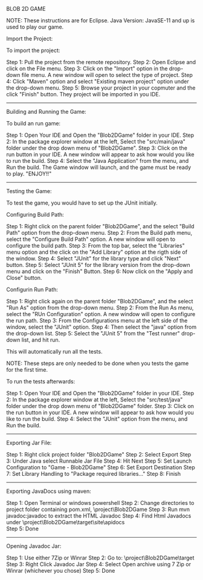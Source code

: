 BLOB 2D GAME

NOTE: These instructions are for Eclipse.
Java Version: JavaSE-11 and up is used to play our game.

Import the Project:

To import the project:

Step 1: Pull the project from the remote repository.
Step 2: Open Eclipse and click on the File menu.
Step 3: Click on the "Import" option in the drop-down file menu. A new window will open to select the type of project.
Step 4: Click "Maven" option and select "Existing maven project" option under the drop-down menu.
Step 5: Browse your project in your copmuter and the click "Finish" button. They project will be imported in you IDE.  

-----------------------------------------------------------------------------------------------------------------

Building and Running the Game:

To build an run game:

Step 1: Open Your IDE and Open the "Blob2DGame" folder in your IDE.
Step 2: In the package explorer window at the left, Select the "src/main/java" folder under the drop down menu of "Blob2DGame".
Step 3: Click on the run button in your IDE. A new window will appear to ask how would you like to run the build. 
Step 4: Select the "Java Application" from the menu, and Run the build.
	The Game window will launch, and the game must be ready to play. "ENJOY!!"

------------------------------------------------------------------------------------------------------------------

Testing the Game:

To test the game, you would have to set up the JUnit initially.

Configuring Build Path:

Step 1: Right click on the parent folder "Blob2DGame", and the select "Build Path" option from the drop-down menu.
Step 2: From the Build path menu, select the "Configure Build Path" option. A new window will open to configure the build path.
Step 3: From the top bar, select the "Libraries" menu option and the click on the "Add Library" option at the rigth side of the window.
Step 4: Select "JUnit" for the library type and click "Next" button.
Step 5: Select "JUnit 5" for the library version from the drop-down menu and click on the "Finish" Button.
Step 6: Now click on the "Apply and Close" button.


Configurin Run Path:

Step 1: Right click again on the parent folder "Blob2DGame", and the select "Run As" option from the drop-down menu.
Step 2: From the Run As menu, select the "RUn Configuration" option. A new window will open to configure the run path.
Step 3: From the Configurations menu at the left side of the window, select the "JUnit" option.
Step 4: Then select the "java" option from the drop-down list.
Step 5: Select the "JUnit 5" from the "Test runner" drop-down list, and hit run.

This will automatically run all the tests.

NOTE: These steps are only needed to be done when you tests the game for the first time.

To run the tests afterwards:

Step 1: Open Your IDE and Open the "Blob2DGame" folder in your IDE.
Step 2: In the package explorer window at the left, Select the "src/test/java" folder under the drop down menu of "Blob2DGame" folder.
Step 3: Click on the run button in your IDE. A new window will appear to ask how would you like to run the build. 
Step 4: Select the "JUnit" option from the menu, and Run the build.

------------------------------------------------------------------------------------------------------------------

Exporting Jar File:

Step 1: Right click project folder "Blob2DGame"
Step 2: Select Export
Step 3: Under Java select Runnable Jar File
Step 4: Hit Next
Step 5: Set Launch Configuration to "Game - Blob2DGame"
Step 6: Set Export Destination
Step 7: Set Library Handling to "Package required libraries..."
Step 8: Finish

------------------------------------------------------------------------------------------------------------------

Exporting JavaDocs using maven:

Step 1: Open Terminal or windows powershell
Step 2: Change directories to project folder containing pom.xml, \project\Blob2DGame
Step 3: Run mvn javadoc:javadoc to extract the HTML Javadoc
Step 4: Find Html Javadocs under \project\Blob2DGame\target\site\apidocs\
Step 5: Done

------------------------------------------------------------------------------------------------------------------

Opening Javadoc Jar: 

Step 1: Use either 7Zip or Winrar
Step 2: Go to: \project\Blob2DGame\target
Step 3: Right Click Javadoc Jar
Step 4: Select Open archive using 7 Zip or Winrar (whichever you chose)
Step 5: Done